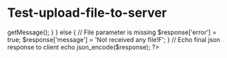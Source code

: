 # Test-upload-file-to-server

<?php
 
// Path to move uploaded files
$target_path = "uploads/";
 
// array for final json respone
$response = array();
 
// getting server ip address
$server_ip = gethostbyname(gethostname());
 
// final file url that is being uploaded
$file_upload_url = 'http://' . $server_ip . '/' . 'AndroidFileUpload' . '/' . $target_path;
 
 
if (isset($_FILES['image']['name'])) {
    $target_path = $target_path . basename($_FILES['image']['name']);
 
    // reading other post parameters
    $email = isset($_POST['email']) ? $_POST['email'] : '';
    $website = isset($_POST['website']) ? $_POST['website'] : '';
 
    $response['file_name'] = basename($_FILES['image']['name']);
    $response['email'] = $email;
    $response['website'] = $website;
 
    try {
        // Throws exception incase file is not being moved
        if (!move_uploaded_file($_FILES['image']['tmp_name'], $target_path)) {
            // make error flag true
            $response['error'] = true;
            $response['message'] = 'Could not move the file!';
        }
 
        // File successfully uploaded
        $response['message'] = 'File uploaded successfully!';
        $response['error'] = false;
        $response['file_path'] = $file_upload_url . basename($_FILES['image']['name']);
    } catch (Exception $e) {
        // Exception occurred. Make error flag true
        $response['error'] = true;
        $response['message'] = $e->getMessage();
    }
} else {
    // File parameter is missing
    $response['error'] = true;
    $response['message'] = 'Not received any file!F';
}
 
// Echo final json response to client
echo json_encode($response);
?>

